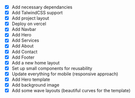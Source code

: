 - [x] Add necessary dependancies
- [x] Add TalwindCSS support
- [x] Add project layout
- [x] Deploy on vercel
- [x] Add Navbar
- [x] Add Hero
- [x] Add Services
- [x] Add About
- [x] Add Contact
- [x] Add Footer
- [x] Add a new home layout
- [x] Set up small components for reusability
- [x] Update everything for mobile (responsive approach)
- [x] Add Hero template
- [x] Add background image
- [x] Add some wave layouts (beautiful curves for the template)
